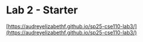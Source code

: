 # Lab 2 - Starter

[https://audreyelizabethf.github.io/sp25-cse110-lab3/](https://audreyelizabethf.github.io/sp25-cse110-lab3/)
